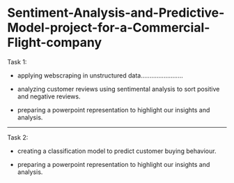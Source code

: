 # Sentiment-Analysis-and-Predictive-Model-project-for-a-Commercial-Flight-company


Task 1:

- applying webscraping in unstructured data........................

- analyzing customer reviews using sentimental analysis to sort positive and negative reviews.

- preparing a powerpoint representation to highlight our insights and analysis.


------------------------------------------------------------------------------------------------------------------------

Task 2:

- creating a classification model to predict customer buying behaviour.

- preparing a powerpoint representation to highlight our insights and analysis.
